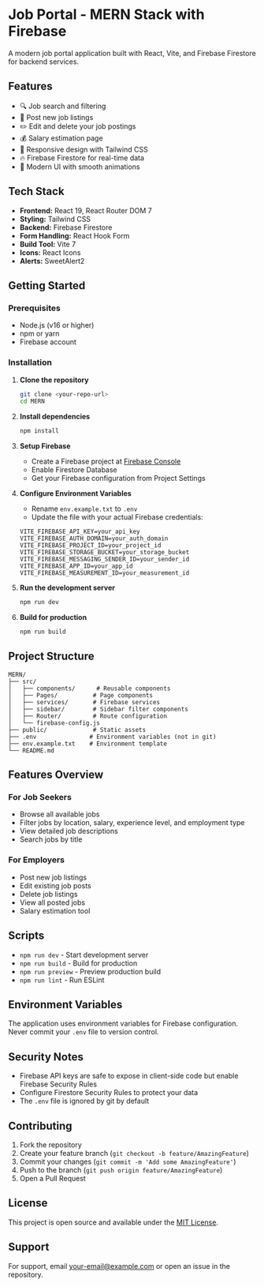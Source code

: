 # Job Portal - MERN Stack with Firebase

A modern job portal application built with React, Vite, and Firebase Firestore for backend services.

## Features

- 🔍 Job search and filtering
- 📝 Post new job listings
- ✏️ Edit and delete your job postings
- 💰 Salary estimation page
- 📱 Responsive design with Tailwind CSS
- 🔥 Firebase Firestore for real-time data
- 🎨 Modern UI with smooth animations

## Tech Stack

- **Frontend:** React 19, React Router DOM 7
- **Styling:** Tailwind CSS
- **Backend:** Firebase Firestore
- **Form Handling:** React Hook Form
- **Build Tool:** Vite 7
- **Icons:** React Icons
- **Alerts:** SweetAlert2

## Getting Started

### Prerequisites

- Node.js (v16 or higher)
- npm or yarn
- Firebase account

### Installation

1. **Clone the repository**
   ```bash
   git clone <your-repo-url>
   cd MERN
   ```

2. **Install dependencies**
   ```bash
   npm install
   ```

3. **Setup Firebase**
   - Create a Firebase project at [Firebase Console](https://console.firebase.google.com/)
   - Enable Firestore Database
   - Get your Firebase configuration from Project Settings

4. **Configure Environment Variables**
   - Rename `env.example.txt` to `.env`
   - Update the file with your actual Firebase credentials:
   ```
   VITE_FIREBASE_API_KEY=your_api_key
   VITE_FIREBASE_AUTH_DOMAIN=your_auth_domain
   VITE_FIREBASE_PROJECT_ID=your_project_id
   VITE_FIREBASE_STORAGE_BUCKET=your_storage_bucket
   VITE_FIREBASE_MESSAGING_SENDER_ID=your_sender_id
   VITE_FIREBASE_APP_ID=your_app_id
   VITE_FIREBASE_MEASUREMENT_ID=your_measurement_id
   ```

5. **Run the development server**
   ```bash
   npm run dev
   ```

6. **Build for production**
   ```bash
   npm run build
   ```

## Project Structure

```
MERN/
├── src/
│   ├── components/      # Reusable components
│   ├── Pages/          # Page components
│   ├── services/       # Firebase services
│   ├── sidebar/        # Sidebar filter components
│   ├── Router/         # Route configuration
│   └── firebase-config.js
├── public/             # Static assets
├── .env               # Environment variables (not in git)
├── env.example.txt    # Environment template
└── README.md
```

## Features Overview

### For Job Seekers
- Browse all available jobs
- Filter jobs by location, salary, experience level, and employment type
- View detailed job descriptions
- Search jobs by title

### For Employers
- Post new job listings
- Edit existing job posts
- Delete job listings
- View all posted jobs
- Salary estimation tool

## Scripts

- `npm run dev` - Start development server
- `npm run build` - Build for production
- `npm run preview` - Preview production build
- `npm run lint` - Run ESLint

## Environment Variables

The application uses environment variables for Firebase configuration. Never commit your `.env` file to version control.

## Security Notes

- Firebase API keys are safe to expose in client-side code but enable Firebase Security Rules
- Configure Firestore Security Rules to protect your data
- The `.env` file is ignored by git by default

## Contributing

1. Fork the repository
2. Create your feature branch (`git checkout -b feature/AmazingFeature`)
3. Commit your changes (`git commit -m 'Add some AmazingFeature'`)
4. Push to the branch (`git push origin feature/AmazingFeature`)
5. Open a Pull Request

## License

This project is open source and available under the [MIT License](LICENSE).

## Support

For support, email your-email@example.com or open an issue in the repository.
